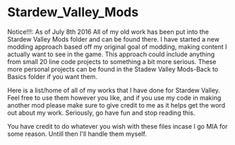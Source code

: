 # Stardew_Valley_Mods

Notice!!!: As of July 8th 2016 All of my old work has been put into the Stardew Valley Mods folder and can be found there. I have started a new modding approach based off my original goal of modding, making content I actually want to see in the game. This approach could include anything from small 20 line code projects to something a bit more serious. These more personal projects can be found in the Stadew Valley Mods-Back to Basics folder if you want them.

Here is a list/home of all of my works that I have done for Stardew Valley. Feel free to use them however you like, and if you use my code in making another mod please make sure to give credit to me as it helps get the word out about my work. Seriously, go have fun and stop reading this.

You have credit to do whatever you wish with these files incase I go MIA for some reason. Untill then I'll handle them myself.
